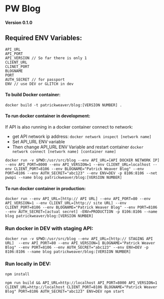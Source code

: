 PW Blog
==
#### Version 0.1.0

## Required ENV Variables:

```
API_URL
API_PORT
API_VERSION // So far there is only 1
CLIENT_URL
CLINET_PORT
BLOGNAME
PORT
AUTH_SECRET // for passport
ENV // use DEV or GLITCH in dev
```

#### To build Docker container:

`docker build -t patrickweaver/blog:[VERSION NUMBER] .`

#### To run docker container in development:

If API is also running in a docker container connect to network:
- get API network ip address:
  `docker network inspect [network name]`
- Set API_URL ENV variable
- Then change API_URL ENV Variable and restart container
  `docker network connect [network name] [container name]`


`docker run -v $PWD:/usr/src/blog --env API_URL=[API DOCKER NETWORK IP] --env API_PORT=8000 --env API_VERSION=1 --env CLIENT_URL=localhost --env CLIENT_PORT=8106 --env BLOGNAME="Patrick Weaver Blog"
--env PORT=8106
--env AUTH_SECRET="abc123"
--env ENV=DEV -p 8106:8106 --net pwapi --name blog patrickweaver/blog:[VERSION NUMBER]`

#### To run docker container in production:

`docker run --env API_URL=[http:// API URL] --env API_PORT=80 --env API_VERSION=1 --env CLIENT_URL=[http:// site URL] --env CLIENT_PORT=8106 --env BLOGNAME="Patrick Weaver Blog" --env PORT=8106 --env AUTH_SECRET=[actual secret] -ENV=PRODUCTION -p 8106:8106 --name blog patrickweaver/blog:[VERSION NUMBER]`


### Run docker in DEV with staging API:
`docker run -v $PWD:/usr/src/blog --env API_URL=[http:// STAGING API URL]  --env API_PORT=80 --env API_VERSION=1 BLOGNAME="Patrick Weaver Blog"
--env PORT=8106
--env AUTH_SECRET="abc123"
--env ENV=DEV -p 8106:8106 --name blog patrickweaver/blog:[VERSION NUMBER]`


### Run locally in DEV:
```
npm install

npm run build && API_URL=http://localhost API_PORT=8000 API_VERSION=1 CLIENT_URL=http://localhost CLIENT_PORT=8106 BLOGNAME="Patrick Weaver Blog" PORT=8106 AUTH_SECRET="abc123" ENV=DEV npm start
```
